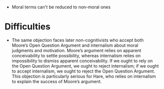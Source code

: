 - Moral terms can't be reduced to non-moral ones









#                  Difficulties

- The same objection faces later non-cognitivists who accept both Moore’s Open Question Argument and internalism about moral judgments and motivation.
Moore’s argument relies on apparent conceivability to settle possibility, whereas internalism relies on impossibility to dismiss apparent conceivability. If we ought to rely on the Open Question Argument, we ought to reject internalism; if we ought to accept internalism, we ought to reject the Open Question Argument. This objection is particularly serious for Hare, who relies on internalism to explain the success of Moore’s argument. 
